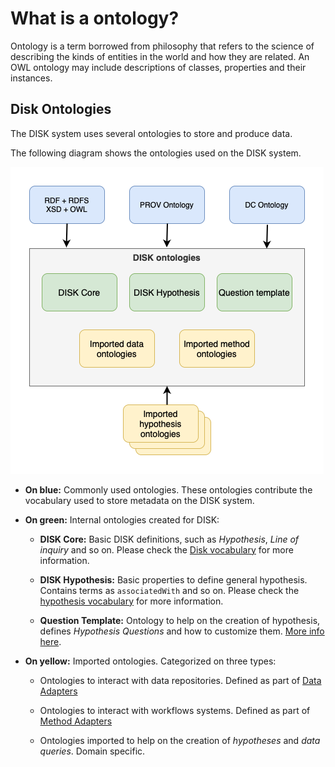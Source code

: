 # What is a ontology?

Ontology is a term borrowed from philosophy that refers to the science of describing 
the kinds of entities in the world and how they are related. 
An OWL ontology may include descriptions of classes, properties and their instances.


## Disk Ontologies

The DISK system uses several ontologies to store and produce data.

The following diagram shows the ontologies used on the DISK system.

![Disk Ontologies](../../figures/DISK-ontologies.png "DISK Ontologies")

 - **On blue:** Commonly used ontologies. These ontologies contribute the vocabulary used to store metadata on the DISK system.

 - **On green:** Internal ontologies created for DISK:

    - **DISK Core:** Basic DISK definitions, such as *Hypothesis*, *Line of inquiry* and so on.
    Please check the [Disk vocabulary](http://disk-project.org/ontology/disk#) for more information.

    - **DISK Hypothesis:** Basic properties to define general hypothesis. Contains terms as `associatedWith` and so on.
    Please check the [hypothesis vocabulary](http://disk-project.org/ontology/hypothesis#) for more information.
 
    - **Question Template:** Ontology to help on the creation of hypothesis, defines *Hypothesis Questions* and how to customize them. [More info here](./question-ontology.md).

 - **On yellow:** Imported ontologies. Categorized on three types:

    - Ontologies to interact with data repositories. Defined as part of [Data Adapters](/data-adapter)

    - Ontologies to interact with workflows systems. Defined as part of [Method Adapters](/method-adapter)

    - Ontologies imported to help on the creation of *hypotheses* and *data queries*. Domain specific.
